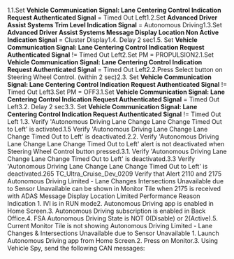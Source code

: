1.1.Set **Vehicle Communication Signal: Lane Centering Control Indication Request Authenticated Signal** = Timed Out Left1.2.Set **Advanced Driver Assist Systems Trim Level Indication Signal** = Autonomous Driving1.3.Set **Advanced Driver Assist Systems Message Display Location Non Active Indication Signal** = Cluster Display1.4. Delay 2 sec1.5. Set **Vehicle Communication Signal: Lane Centering Control Indication Request Authenticated Signal** != Timed Out Left2.Set PM = PROPULSION2.1.Set **Vehicle Communication Signal: Lane Centering Control Indication Request Authenticated Signal** = Timed Out Left2.2.Press Select button on Steering Wheel Control. (within 2 sec)2.3. Set **Vehicle Communication Signal: Lane Centering Control Indication Request Authenticated Signal** != Timed Out Left3.Set PM = OFF3.1.Set **Vehicle Communication Signal: Lane Centering Control Indication Request Authenticated Signal** = Timed Out Left3.2. Delay 2 sec3.3. Set **Vehicle Communication Signal: Lane Centering Control Indication Request Authenticated Signal** != Timed Out Left 1.3. Verify 'Autonomous Driving Lane Change Lane Change Timed Out to Left' is activated.1.5 Verify 'Autonomous Driving Lane Change Lane Change Timed Out to Left' is deactivated.2.2. Verify 'Autonomous Driving Lane Change Lane Change Timed Out to Left' alert is not deactivated when Steering Wheel Control button pressed.3.1. Verify 'Autonomous Driving Lane Change Lane Change Timed Out to Left' is deactivated.3.3 Verify 'Autonomous Driving Lane Change Lane Change Timed Out to Left' is deactivated.265 TC_Ultra_Cruise_Dev_0209 Verify that Alert 2110 and 2175 Autonomous Driving Limited - Lane Changes Intersections Unavailable due to Sensor Unavailable can be shown in Monitor Tile when 2175 is received with ADAS Message Display Location Limited Performance Reason Indication 1. IVI is in RUN mode2. Autonomous Driving app is enabled in Home Screen.3. Autonomous Driving subscription is enabled in Back Office.4. FSA Autonomous Driving State is NOT 0(Disable) or 2(Active).5. Current Monitor Tile is not showing Autonomous Driving Limited - Lane Changes & Intersections Unavailable due to Sensor Unavailable 1. Launch Autonomous Driving app from Home Screen.2. Press on Monitor.3. Using Vehicle Spy, send the following CAN messages: